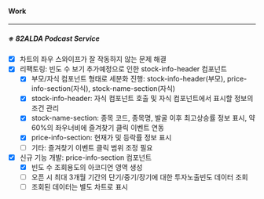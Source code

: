 
#### Work
---
##### ※ 82ALDA Podcast Service
- [x] 차트의 좌우 스와이프가 잘 작동하지 않는 문제 해결
- [x] 리팩토링: 빈도 수 보기 추가예정으로 인한 stock-info-header 컴포넌트
	- [x] 부모/자식 컴포넌트 형태로 세분화 진행: stock-info-header(부모), price-info-section(자식), stock-name-section(자식)
	- [x] stock-info-header: 자식 컴포넌트 호출 및 자식 컴포넌트에서 표시할 정보의 조건 관리
	- [x] stock-name-section: 종목 코드, 종목명, 발굴 이후 최고상승률 정보 표시, 약 60%의 좌우너비에 즐겨찾기 클릭 이벤트 연동
	- [x] price-info-section: 현재가 및 등락률 정보 표시
	- [ ] 기타: 즐겨찾기 이벤트 클릭 범위 조정 필요

- [x] 신규 기능 개발: price-info-section 컴포넌트 
	- [x] 빈도 수 조회용도의 아코디언 영역 생성
	- [ ] 오픈 시 최대 3개월 기간의 단기/중기/장기에 대한 투자노출빈도 데이터 조회
	- [ ] 조회된 데이터는 별도 차트로 표시
